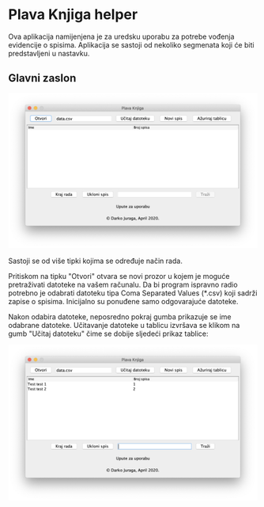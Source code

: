 # Plava Knjiga helper
Ova aplikacija namijenjena je za uredsku uporabu za potrebe vođenja evidencije
o spisima. Aplikacija se sastoji od nekoliko segmenata koji će biti predstavljeni u
nastavku.
## Glavni zaslon
![Glavni zaslon](https://github.com/djurag/File_book/blob/master/data/Main_screen.png)

Sastoji se od više tipki kojima se određuje način rada. 

Pritiskom na tipku "Otvori" otvara se novi prozor u kojem je moguće pretraživati
datoteke na vašem računalu. Da bi program ispravno radio potrebno je odabrati
datoteku tipa Coma Separated Values (*.csv) koji sadrži zapise o spisima. Inicijalno
su ponuđene samo odgovarajuće datoteke.

Nakon odabira datoteke, neposredno pokraj gumba prikazuje se ime odabrane datoteke.
Učitavanje datoteke u tablicu izvršava se klikom na gumb "Učitaj datoteku" čime se
dobije sljedeći prikaz tablice:

![Ucitana tablica](https://github.com/djurag/File_book/blob/master/data/Refresh_table.png)
